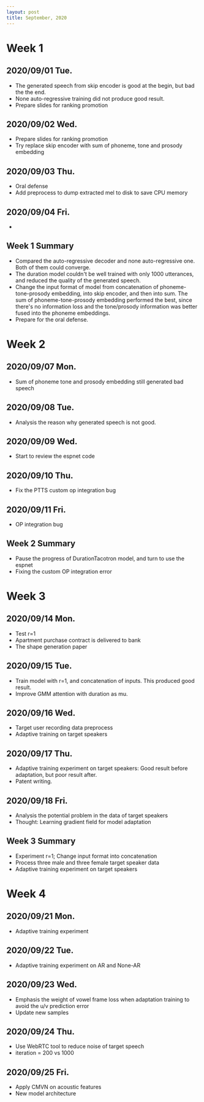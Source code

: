 ```yaml
---
layout: post
title: September, 2020
---
```


# Week 1

## 2020/09/01 Tue.

* The generated speech from skip encoder is good at the begin, but bad the the end.
* None auto-regressive training did not produce good result.
* Prepare slides for ranking promotion

## 2020/09/02 Wed.

* Prepare slides for ranking promotion
* Try replace skip encoder with sum of phoneme, tone and prosody embedding

## 2020/09/03 Thu.

* Oral defense
* Add preprocess to dump extracted mel to disk to save CPU memory

##  2020/09/04 Fri.

*

## Week 1 Summary

* Compared the auto-regressive decoder and none auto-regressive one. Both of them could converge.
* The duration model couldn't be well trained with only 1000 utterances, and reduced the quality of the generated speech.
* Change the input format of model from concatenation of phoneme-tone-prosody embedding, into skip encoder, and then into sum. The sum of phoneme-tone-prosody embedding performed the best, since there's no information loss and the tone/prosody information was better fused into the phoneme embeddings.
* Prepare for the oral defense.

# Week 2

## 2020/09/07 Mon.

* Sum of phoneme tone and prosody embedding still generated bad speech

## 2020/09/08 Tue.

* Analysis the reason why generated speech is not good.

## 2020/09/09 Wed.

* Start to review the espnet code

## 2020/09/10 Thu.

* Fix the PTTS custom op integration bug

## 2020/09/11 Fri.

* OP integration bug

## Week 2 Summary

* Pause the progress of DurationTacotron model, and turn to use the espnet
* Fixing the custom OP integration error

# Week 3

## 2020/09/14 Mon.

* Test r=1
* Apartment purchase contract is delivered to bank
* The shape generation paper

## 2020/09/15 Tue.

* Train model with r=1, and concatenation of inputs. This produced good result.
* Improve GMM attention with duration as mu.

## 2020/09/16 Wed.

* Target user recording data preprocess
* Adaptive training on target speakers

## 2020/09/17 Thu.

* Adaptive training experiment on target speakers: Good result before adaptation, but poor result after.
* Patent writing.

## 2020/09/18 Fri.

* Analysis the potential problem in the data of target speakers
* Thought: Learning gradient field for model adaptation

## Week 3 Summary

* Experiment r=1; Change input format into concatenation
* Process three male and three female target speaker data
* Adaptive training experiment on target speakers

# Week 4

## 2020/09/21 Mon.

* Adaptive training experiment

## 2020/09/22 Tue.

* Adaptive training experiment on AR and None-AR 

## 2020/09/23 Wed.

* Emphasis the weight of vowel frame loss when adaptation training to avoid the u/v prediction error
* Update new samples

## 2020/09/24 Thu.

* Use WebRTC tool to reduce noise of target speech
* iteration = 200 vs 1000

## 2020/09/25 Fri.

* Apply CMVN on acoustic features
* New model architecture
